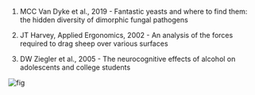1. MCC Van Dyke et al., 2019 - Fantastic yeasts and where to find them: the hidden diversity of dimorphic fungal pathogens

2. JT Harvey, Applied Ergonomics, 2002 - An analysis of the forces required to drag sheep over various surfaces

3. DW Ziegler et al., 2005 - The neurocognitive effects of alcohol on adolescents and college students

![fig](https://user-images.githubusercontent.com/35582936/134659156-af73bb35-583a-4ffc-ae9d-229502399a7c.png)
